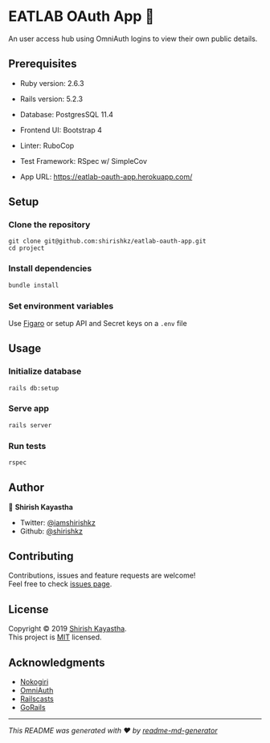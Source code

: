 # EATLAB OAuth App 🎴

An user access hub using OmniAuth logins to view their own public details.

## Prerequisites
 
- Ruby version: 2.6.3

- Rails version: 5.2.3

- Database: PostgresSQL 11.4

- Frontend UI: Bootstrap 4

- Linter: RuboCop

- Test Framework: RSpec w/ SimpleCov

- App URL: https://eatlab-oauth-app.herokuapp.com/

## Setup

### Clone the repository

```she
git clone git@github.com:shirishkz/eatlab-oauth-app.git
cd project
```

### Install dependencies

```sh
bundle install
```

### Set environment variables

Use [Figaro](https://github.com/laserlemon/figaro) or setup API and Secret keys on a ```.env``` file 

## Usage

### Initialize database

```sh
rails db:setup
```

### Serve app

```sh
rails server
```

### Run tests

```sh
rspec
```

## Author

👤 **Shirish Kayastha**

* Twitter: [@iamshirishkz](https://twitter.com/iamshirishkz)
* Github: [@shirishkz](https://github.com/shirishkz)

## Contributing

Contributions, issues and feature requests are welcome!<br/>
Feel free to check [issues page](https://github.com/shirishkz/eatlab-oauth-app/issues).

## License

Copyright © 2019 [Shirish Kayastha](https://github.com/shirishkz).<br/>
This project is [MIT](https://opensource.org/licenses/MIT) licensed.

## Acknowledgments

* [Nokogiri](http://www.nokogiri.org/)
* [OmniAuth](https://github.com/omniauth/omniauth)
* [Railscasts](http://railscasts.com/)
* [GoRails](https://gorails.com/)

***
_This README was generated with ❤️ by [readme-md-generator](https://github.com/kefranabg/readme-md-generator)_
